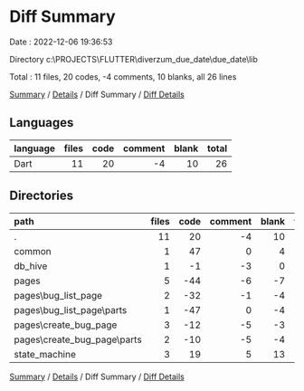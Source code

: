 # Diff Summary

Date : 2022-12-06 19:36:53

Directory c:\\PROJECTS\\FLUTTER\\diverzum_due_date\\due_date\\lib

Total : 11 files,  20 codes, -4 comments, 10 blanks, all 26 lines

[Summary](results.md) / [Details](details.md) / Diff Summary / [Diff Details](diff-details.md)

## Languages
| language | files | code | comment | blank | total |
| :--- | ---: | ---: | ---: | ---: | ---: |
| Dart | 11 | 20 | -4 | 10 | 26 |

## Directories
| path | files | code | comment | blank | total |
| :--- | ---: | ---: | ---: | ---: | ---: |
| . | 11 | 20 | -4 | 10 | 26 |
| common | 1 | 47 | 0 | 4 | 51 |
| db_hive | 1 | -1 | -3 | 0 | -4 |
| pages | 5 | -44 | -6 | -7 | -57 |
| pages\\bug_list_page | 2 | -32 | -1 | -4 | -37 |
| pages\\bug_list_page\\parts | 1 | -47 | 0 | -4 | -51 |
| pages\\create_bug_page | 3 | -12 | -5 | -3 | -20 |
| pages\\create_bug_page\\parts | 2 | -10 | -5 | -4 | -19 |
| state_machine | 3 | 19 | 5 | 13 | 37 |

[Summary](results.md) / [Details](details.md) / Diff Summary / [Diff Details](diff-details.md)